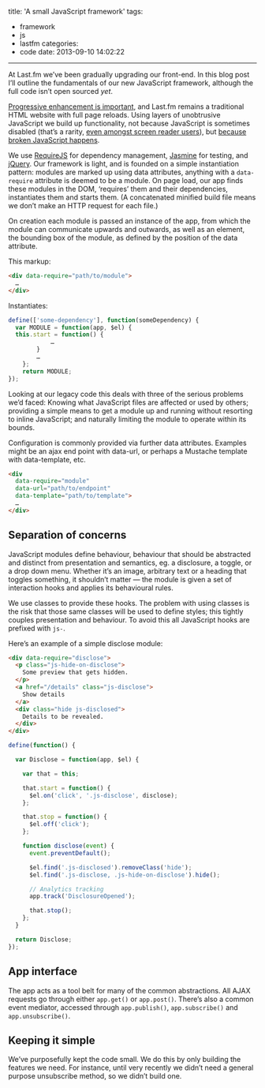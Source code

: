 title: 'A small JavaScript framework'
tags:
  - framework
  - js
  - lastfm
categories:
  - code
date: 2013-09-10 14:02:22
---

At Last.fm we’ve been gradually upgrading our front-end. In this blog post I’ll outline the fundamentals of our new JavaScript framework, although the full code isn’t open sourced _yet_.

[Progressive enhancement is important](http://thatemil.com/blog/2013/07/02/progressive-enhancement-still-not-dead/), and Last.fm remains a traditional HTML website with full page reloads. Using layers of unobtrusive JavaScript we build up functionality, not because JavaScript is sometimes disabled (that’s a rarity, [even amongst screen reader users](http://webaim.org/projects/screenreadersurvey4/#javascript)), but [because broken JavaScript happens](http://jakearchibald.com/2013/progressive-enhancement-still-important/).

We use [RequireJS](http://requirejs.org/) for dependency management, [Jasmine](http://pivotal.github.io/jasmine/) for testing, and [jQuery](http://jquery.com/). Our framework is light, and is founded on a simple instantiation pattern: modules are marked up using data attributes, anything with a `data-require` attribute is deemed to be a module. On page load, our app finds these modules in the DOM, ‘requires’ them and their dependencies, instantiates them and starts them. (A concatenated minified build file means we don’t make an HTTP request for each file.)

On creation each module is passed an instance of the app, from which the module can communicate upwards and outwards, as well as an element, the bounding box of the module, as defined by the position of the data attribute.

This markup:
```html
<div data-require="path/to/module">
  …
</div>
```

Instantiates:
```js
define(['some-dependency'], function(someDependency) {
  var MODULE = function(app, $el) {
  this.start = function() {
            …
        }
        …
    };
    return MODULE;
});
```

Looking at our legacy code this deals with three of the serious problems we’d faced: Knowing what JavaScript files are affected or used by others; providing a simple means to get a module up and running without resorting to inline JavaScript; and naturally limiting the module to operate within its bounds.

Configuration is commonly provided via further data attributes. Examples might be an ajax end point with data-url, or perhaps a Mustache template with data-template, etc.

```html
<div
  data-require="module"
  data-url="path/to/endpoint"
  data-template="path/to/template">
  …
</div>
```

## Separation of concerns

JavaScript modules define behaviour, behaviour that should be abstracted and distinct from presentation and semantics, eg. a disclosure, a toggle, or a drop down menu. Whether it’s an image, arbitrary text or a heading that toggles something, it shouldn’t matter — the module is given a set of interaction hooks and applies its behavioural rules.

We use classes to provide these hooks. The problem with using classes is the risk that those same classes will be used to define styles; this tightly couples presentation and behaviour. To avoid this all JavaScript hooks are prefixed with `js-`.

Here’s an example of a simple disclose module:

```html
<div data-require="disclose">
  <p class="js-hide-on-disclose">
    Some preview that gets hidden.
  </p>
  <a href="/details" class="js-disclose">
    Show details
  </a>
  <div class="hide js-disclosed">
    Details to be revealed.
  </div>
</div>
```

```js
define(function() {

  var Disclose = function(app, $el) {

    var that = this;

    that.start = function() {
      $el.on('click', '.js-disclose', disclose);
    };

    that.stop = function() {
      $el.off('click');
    };

    function disclose(event) {
      event.preventDefault();

      $el.find('.js-disclosed').removeClass('hide');
      $el.find('.js-disclose, .js-hide-on-disclose').hide();

      // Analytics tracking
      app.track('DisclosureOpened');

      that.stop();
    };
  }

  return Disclose;
});
```

## App interface

The app acts as a tool belt for many of the common abstractions. All AJAX requests go through either `app.get()` or `app.post()`. There’s also a common event mediator, accessed through `app.publish()`, `app.subscribe()` and `app.unsubscribe()`.

## Keeping it simple

We’ve purposefully kept the code small. We do this by only building the features we need. For instance, until very recently we didn’t need a general purpose unsubscribe method, so we didn’t build one.
